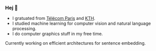 ### Hej 👋
- I gratuated from [Télécom Paris](https://www.telecom-paris.fr/en/home) and [KTH](https://www.kth.se/en).
- I studied machine learning for computer vision and natural language processing.
- I do computer graphics stuff in my free time.

Currently working on efficient architectures for sentence embedding.
